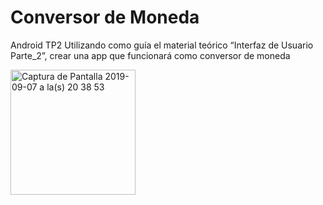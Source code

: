 # Conversor de Moneda
Android TP2
Utilizando como guía el material teórico “Interfaz de Usuario Parte_2”, crear una app que funcionará como conversor de moneda


<img width="200" alt="Captura de Pantalla 2019-09-07 a la(s) 20 38 53" src="https://user-images.githubusercontent.com/41758667/64481289-94f3d300-d1af-11e9-988f-d5ef95ec8cbd.png">
